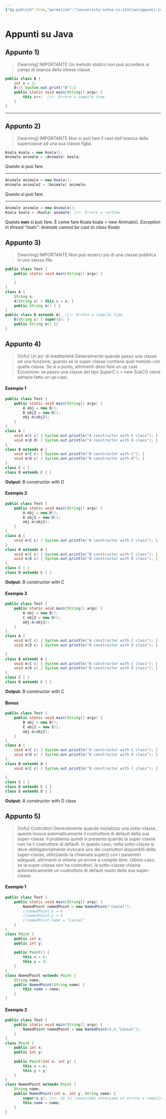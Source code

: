 ```yaml
---
{"dg-publish":true,"permalink":"/university-notes-in-italian/appunti-su-java/","created":"2022-07-19T10:52:31.879+02:00","updated":"2023-01-23T16:07:26.516+01:00"}
---
```


# Appunti su Java
## Appunto 1)
> [!warning] IMPORTANTE
> Un metodo statico non può accedere ai campi di istanza della stessa classe.
```java
public class B {  
    int x = 2;  
    B(){ System.out.print("B");}   
    public static void main(String[] args) {  
        this.x++;  //<- Errore a compile time
    }  
}
```

---
## Appunto 2)
> [!warning] IMPORTANTE
Non si può fare il cast dall'istanza della superclasse ad una sua classe figlia.
```java
Koala koala = new Koala();  
Animale animale = (Animale) koala;
```
Questo si può fare.

---
```java
Animale animale = new Koala();  
Animale animale2 = (Animale) animale;
```
Questo si può fare.

---
```java
Animale animale = new Animale();  
Koala koala = (Koala) animale; //<- Errore a runtime
```
Questo **non** si può fare. È come fare Koala koala = new Animale().
_Exception in thread "main": Animale cannot be cast to class Koala_

## Appunto 3)
> [!warning] IMPORTANTE
Non può esserci più di una classe pubblica in uno stesso file.
```java
public class Test {  
    public static void main(String[] args) {
      
    }  
}  
class A {  
    String s;  
    A(String s) { this.s = s; }  
    public String m() { }  
}  
public class B extends A{  //<- Errore a compile time
    B(String s) { super(s); }  
    public String m() {}  
}
```
## Appunto 4)
> [!info] Un po' di ereditarietà
> Generalmente quando passo una classe ad una funzione, guardo se la super-classe contiene quel metodo con quella classe. Se sì a posto, altrimenti devo fare un up cast.
> Eccezione: se passo una classe del tipo SuperC c = new SubC() viene sempre fatto un up-cast.

#### Esempio 1
```java
public class Test {  
    public static void main(String[] args) {  
        A obj = new B();  
        D obj2 = new D();  
        obj.m(obj2);  
    }  
}  
class A {  
    void m(C c) { System.out.println("A constructor with C class"); }  
    void m(D d) { System.out.println("A constructor with D class"); }  
}  
class B extends A {  
    void m(C c) { System.out.println("B constructor with C"); }  
    void m(D c) { System.out.println("B constructor with D"); }  
}  
class C { }  
class D extends C { }
```
**Output:** B constructor with D

#### Esempio 2
```java
public class Test {  
    public static void main(String[] args) {  
        A obj = new B();  
        D obj2 = new D();  
        obj.m(obj2);  
    }  
}  
class A {  
    void m(C c) { System.out.println("A constructor with C class"); }    
}  
class B extends A {  
    void m(C c) { System.out.println("B constructor with C class"); }  
    void m(D c) { System.out.println("B constructor with D class"); }  
}  
class C { }  
class D extends C { }
```
**Output:** B constructor with C

#### Esempio 3
```java
public class Test {  
    public static void main(String[] args) {  
        A obj = new B();  
        C obj2 = new D();  
        obj.m(obj2);  
    }  
}  
class A {  
    void m(C c) { System.out.println("A constructor with C class"); }  
    void m(D c) { System.out.println("A constructor with D class"); }  
  
}  
class B extends A {  
    void m(C c) { System.out.println("B constructor with C class"); }  
    void m(D c) { System.out.println("B constructor with D class"); }  
}  
class C { }  
class D extends C { }
```
**Output:** B constructor with C

#### Bonus
```java
public class Test {  
    public static void main(String[] args) {  
        B obj = new B();  
        E obj2 = new E();  
        obj.m(obj2);  
    }  
}  
class A {  
    void m(C c) { System.out.println("A constructor with C class"); }  
    void m(D c) { System.out.println("A constructor with D class"); }  
}  
class B extends A {  
    void m(C c) { System.out.println("B constructor with C class"); }  
  
}  
class C { }  
class D extends C { }  
class E extends D { }
```
**Output:** A constructor with D class

## Appunto 5)
> [!info] Costruttori
> Generalmente quando inizializzo una sotto-classe, questa invoca automaticamente il costruttore di default della sua super-classe.
> Il problema quindi si presenta quando la super-classe non ha il costruttore di default. 
> In questo caso, nella sotto-classe si deve obbligatoriamente invocare uno dei costruttori disponibili della super-classe, utilizzando la chiamata super() con i parametri adeguati, altrimenti si ottiene un errore a compile time.
> Ultimo caso, se la super-classe non ha costruttori, la sotto-classe chiama automaticamente un costruttore di default vuoto della sua super-classe.

#### Esempio 1
```java
public class Test {  
    public static void main(String[] args) {  
        NamedPoint namedPoint = new NamedPoint("Canial");
        //namedPoint.x = 6  
        //namedPoint.y = 9  
        //namedPoint.name = "Canial"   
    }  
}  
class Point {  
    public int x;  
    public int y;  
  
    public Point() {  
        this.x = 6;  
        this.y = 9;  
    }  
}  
class NamedPoint extends Point {  
    String name;  
    public NamedPoint(String name) {  
        this.name = name;  
    }  
}
```

#### Esempio 2
```java
public class Test {  
    public static void main(String[] args) {  
        NamedPoint namedPoint = new NamedPoint(6,9,"Canial");  
    }  
}  
class Point {  
    public int x;  
    public int y;  
  
    public Point(int x, int y) {  
        this.x = x;  
        this.y = y;  
    }  
}  
class NamedPoint extends Point {  
    String name;  
    public NamedPoint(int x, int y, String name) {  
        super(x,y); //<- Se lo rimuoviamo otteniamo un errore a compile time  
        this.name = name;  
    }  
}
```